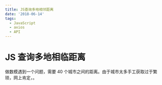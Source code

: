 ```yaml
---
title: JS查询多地相邻距离
date: '2018-06-14'
tags: 
  - JavaScript
  - axios
  - API
---
```

# JS 查询多地相临距离

做数模遇到一个问题，需要 40 个城市之间的距离。由于城市太多手工获取过于繁琐，网上肯定，。
##
